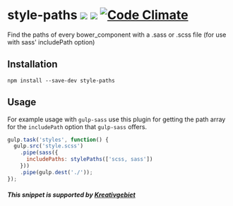 # style-paths [![](https://img.shields.io/npm/v/npm.svg)](https://www.npmjs.com/package/style-paths) [![](https://img.shields.io/david/iduuck/style-paths.svg)](https://david-dm.org/iduuck/style-paths) [![Code Climate](https://codeclimate.com/github/iDuuck/style-paths/badges/gpa.svg)](https://codeclimate.com/github/iDuuck/style-paths)

Find the paths of every bower_component with a .sass or .scss file (for use with sass' includePath option)

## Installation

```
npm install --save-dev style-paths
```

## Usage

For example usage with `gulp-sass` use this plugin for getting the path array for the `includePath` option that `gulp-sass` offers.

```js
gulp.task('styles', function() {
  gulp.src('style.scss')
    .pipe(sass({
      includePaths: stylePaths(['scss, sass'])
    }))
    .pipe(gulp.dest('./'));
});
```

##### This snippet is supported by [Kreativgebiet](http://kreativgebiet.com)
